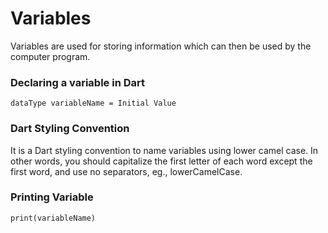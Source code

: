 # Variables 
Variables are used for storing information which can then be used by the computer program.

### Declaring a variable in Dart
```
dataType variableName = Initial Value
```

### Dart Styling Convention 
It is a Dart styling convention to name variables using lower camel case. In other words, you should capitalize the first letter of each word except the first word, and use no separators, eg., lowerCamelCase.

### Printing Variable 
```
print(variableName)
```
